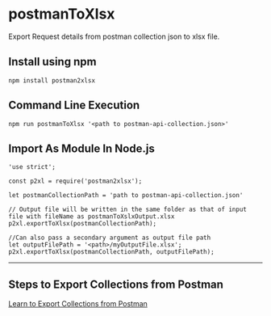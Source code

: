 # postmanToXlsx
Export Request details from postman collection json to xlsx file.

## Install using npm
`npm install postman2xlsx`

## Command Line Execution
``` npm run postmanToXlsx '<path to postman-api-collection.json>' ```

## Import As Module In Node.js

```
'use strict';

const p2xl = require('postman2xlsx');

let postmanCollectionPath = 'path to postman-api-collection.json'

// Output file will be written in the same folder as that of input file with fileName as postmanToXslxOutput.xlsx
p2xl.exportToXlsx(postmanCollectionPath);

//Can also pass a secondary argument as output file path
let outputFilePath = '<path>/myOutputFile.xlsx';
p2xl.exportToXlsx(postmanCollectionPath, outputFilePath);

```

--------------------------------------------------------------------------------------------------------------------------
## Steps to Export Collections from Postman
[Learn to Export Collections from Postman](https://learning.getpostman.com/docs/postman/collections/data-formats/#exporting-postman-data)

